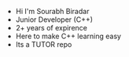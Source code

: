 - Hi I'm Sourabh Biradar
- Junior Developer (C++)
- 2+ years of expirence
- Here to make C++ learning easy
- Its a TUTOR repo 
